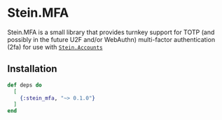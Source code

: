 # Stein.MFA

Stein.MFA is a small library that provides turnkey support for TOTP (and possibly in the future U2F and/or WebAuthn)
multi-factor authentication (2fa) for use with [`Stein.Accounts`](https://hexdocs.pm/stein/Stein.Accounts.html)

## Installation

```elixir
def deps do
  [
    {:stein_mfa, "~> 0.1.0"}
  ]
end
```

